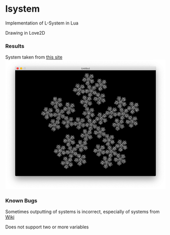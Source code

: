 # lsystem
Implementation of L-System in Lua

Drawing in Love2D

### Results
System taken from [this site](https://onlinemathtools.com/l-system-generator)
![image1](image1.png)


### Known Bugs
Sometimes outputting of systems is incorrect, especially of systems from [Wiki](https://en.wikipedia.org/wiki/L-system#Types_of_L-systems)

Does not support two or more variables